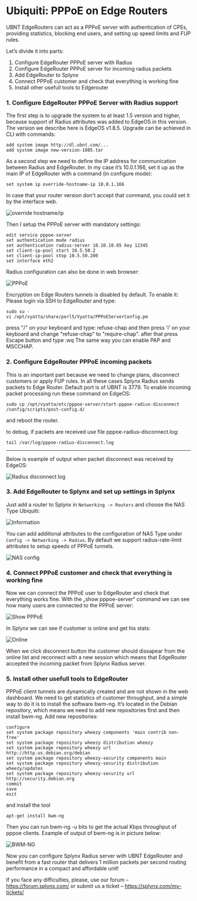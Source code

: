 Ubiquiti: PPPoE on Edge Routers
==========

UBNT EdgeRouters can act as a PPPoE server with authentication of CPEs, providing statistics, blocking end users, and setting up speed limits and FUP rules.

Let’s divide it into parts:

1. Configure EdgeRouter PPPoE server with Radius
2. Configure EdgeRouter PPPoE server for incoming radius packets
3. Add EdgeRouter to Splynx
4. Connect PPPoE customer and check that everything is working fine
5. Install other usefull tools to Edgerouter

### 1. Configure EdgeRouter PPPoE Server with Radius support

The first step is to upgrade the system to at least 1.5 version and higher, because support of Radius attributes was added to EdgeOS in this version. The version we describe here is EdgeOS v1.8.5.
Upgrade can be achieved in CLI with commands:
```
add system image http://dl.ubnt.com/...
add system image new-version-1085.tar
```


As a second step we need to define the IP address for communication between Radius and EdgeRouter.
In my case it’s 10.0.1.166, set it up as the main IP of EdgeRouter with a command (in configure mode):
```
set system ip override-hostname-ip 10.0.1.166
```
In case that your router version don't accept that command, you could set it by the interface web.

![override hostname/ip](override_hostname_ip.png)

Then I setup the PPPoE server with mandatory settings:
```
edit service pppoe-server
set authentication mode radius
set authentication radius-server 10.10.10.65 key 12345
set client-ip-pool start 10.5.50.2
set client-ip-pool stop 10.5.50.200
set interface eth2
```


Radius configuration can also be done in web browser:

![PPPoE](pppoe.png)


Encryption on Edge Routers tunnels is disabled by default. To enable it:
Please login via SSH to EdgeRouter and type:
```
sudo su -
vi /opt/vyatta/share/perl5/Vyatta/PPPoEServerConfig.pm
```

press "/" on your keyboard and type: refuse-chap
and then press 'i' on your keyboard and change "refuse-chap" to "require-chap".
after that press Escape button and type :wq
The same way you can enable PAP and MSCCHAP.


### 2. Configure EdgeRouter PPPoE incoming packets

This is an important part because we need to change plans, disconnect customers or apply FUP rules. In all these cases Splynx Radius sends packets to Edge Router.
Default port is of UBNT is 3779. To enable incoming packet processing run these command on EdgeOS:
```
sudo cp /opt/vyatta/etc/pppoe-server/start-pppoe-radius-disconnect /config/scripts/post-config.d/
```
and reboot the router.

to debug, if packets are received use file pppoe-radius-disconnect.log:
```
tail /var/log/pppoe-radius-disconnect.log
```

---
Below is example of output when packet disconnect was received by EdgeOS:

![Radius disconnect log](radius_disconnect_log.png)


### 3. Add EdgeRouter to Splynx and set up settings in Splynx

Just add a router to Splynx in `Networking -> Routers` and choose the NAS Type Ubiquiti:


![Information](information.png)


You can add additional attributes to the configuration of NAS Type under `Config -> Networking -> Radius`.
By default we support radius-rate-limit attributes to setup speeds of PPPoE tunnels.

![NAS config](nas_config.png)



### 4. Connect PPPoE customer and check that everything is working fine

Now we can connect the PPPoE user to EdgeRouter and check that everything works fine.
With the „show pppoe-server“ command we can see how many users are connected to the PPPoE server:

![Show PPPoE](show_pppoe.png)


In Splynx we can see if customer is online and get his stats:

![Online](online.png)

When we click disconnect button the customer should dissapear from the online list and reconnect with a new session which means that EdgeRouter accepted the incoming packet from Splynx Radius server.


### 5. Install other usefull tools to EdgeRouter

PPPoE client tunnels are dynamically created and are not shown in the web dashboard. We need to get statistics of customer throughput, and a simple way to do it is to install the software bwm-ng. It’s located in the Debian repository, which means we need to add new repositories first and then install bwm-ng.
Add new repositories:
```
configure
set system package repository wheezy components 'main contrib non-free'
set system package repository wheezy distribution wheezy
set system package repository wheezy url http://http.us.debian.org/debian
set system package repository wheezy-security components main
set system package repository wheezy-security distribution wheezy/updates
set system package repository wheezy-security url http://security.debian.org
commit
save
exit
```
and install the tool
```
apt-get install bwm-ng
```

Then you can run bwm-ng -u bits to get the actual Kbps throughput of pppoe clients.
Example of output of bwm-ng is in picture below:

![BWM-NG](BWM-NG.png)

Now you can configure Splynx Radius server with UBNT EdgeRouter and benefit from a fast router that delivers 1 million packets per second routing performance in a compact and affordable unit!


If you face any difficulties, please, use our forum – https://forum.splynx.com/ or submit us a ticket – https://splynx.com/my-tickets/
